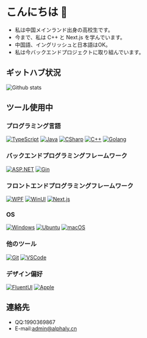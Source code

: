 # こんにちは 👋

- 私は中国メインランド出身の高校生です。
- 今まで、私は C++ と Next.js を学んでいます。
- 中国語、イングリッシュと日本語はOK。
- 私は今バックエンドプロジェクトに取り組んでいます。

## ギットハブ状況

![Github stats](https://github-readme-stats.vercel.app/api?username=alphaly2k&show_icons=true&count_private=true)

## ツール使用中

### プログラミング言語

[![TypeScript](https://img.shields.io/badge/-Typescript-3178C6?style=plastic&logo=typescript&logoColor=fff)](https://www.typescriptlang.org/)
[![Java](https://img.shields.io/badge/-Java-007396?style=plastic)](https://www.java.com/)
[![CSharp](https://img.shields.io/badge/-C%23-0B9E0B.svg?style=plastic&logo=csharp&logoColor=fff)](https://docs.microsoft.com/en-us/dotnet/csharp/) 
[![C++](https://img.shields.io/badge/-C++-649AD2.svg?style=plastic&logo=cplusplus&logoColor=fff)](https://www.cplusplus.com/)
[![Golang](https://img.shields.io/badge/-Golang-00ADD8?style=plastic&logo=go&logoColor=fff)](https://go.dev/)

### バックエンドプログラミングフレームワーク

[![ASP.NET](https://img.shields.io/badge/-ASP.NET-512BD4.svg?style=plastic&logo=dotnet&logoColor=fff)](https://asp.net/)
[![Gin](https://img.shields.io/badge/-Gin-00ADD8?style=plastic&logo=go&logoColor=fff)](https://github.com/gin-gonic/gin)

### フロントエンドプログラミングフレームワーク

[![WPF](https://img.shields.io/badge/-WPF-512BD4.svg?style=plastic&logo=dotnet&logoColor=fff)](https://dotnet.microsoft.com/zh-cn/apps/desktop)
[![WinUI](https://img.shields.io/badge/-WinUI-512BD4.svg?style=plastic&logo=dotnet&logoColor=fff)](https://dotnet.microsoft.com/zh-cn/apps/desktop)
[![Next.js](https://img.shields.io/badge/-Next.js-000000.svg?style=plastic&logo=next.js&logoColor=fff)](https://nextjs.org/)

### OS

[![Windows](https://img.shields.io/badge/-Windows%2011-0078D7?style=plastic&logo=windows&logoColor=fff)](https://blogs.windows.com/)
[![Ubuntu](https://img.shields.io/badge/-Ubuntu-E95420?style=plastic&logo=ubuntu&logoColor=fff)](https://ubuntu.com/)
[![macOS](https://img.shields.io/badge/-macOS-FFFFFF?style=plastic&logo=macos&logoColor=000)](https://www.apple.com/macos)

### 他のツール

[![Git](https://img.shields.io/badge/-Git-F05032?style=plastic&logo=git&logoColor=fff)](https://git-scm.com/)
[![VSCode](https://img.shields.io/badge/-VS%20Code-007ACC?style=plastic&logo=visual%20studio%20code&logoColor=fff)](https://code.visualstudio.com)

### デザイン偏好

[![FluentUI](https://img.shields.io/badge/-Fluent%20UI-66E57E?style=plastic&logoColor=fff)](https://developer.microsoft.com/en-us/fluentui)
[![Apple](https://img.shields.io/badge/-Apple-FFFFFF?style=plastic&logo=apple&logoColor=000)](https://developer.apple.com/)

## 連絡先

- QQ:1990369867
- E-mail:admin@alphaly.cn
